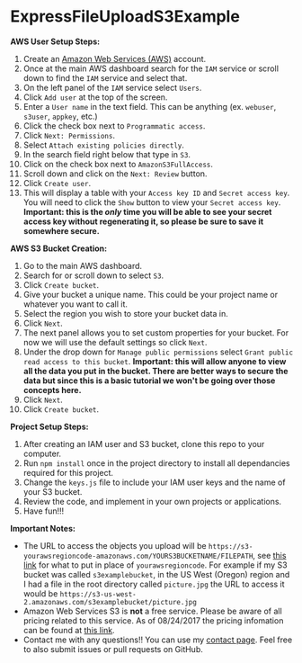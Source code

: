 # ExpressFileUploadS3Example



**AWS User Setup Steps:**

1.  Create an [Amazon Web Services (AWS)](https://aws.amazon.com) account.
2.  Once at the main AWS dashboard search for the `IAM` service or scroll down to find the `IAM` service and select that.
3.  On the left panel of the `IAM` service select `Users`.
4.  Click `Add user` at the top of the screen.
5.  Enter a `User name` in the text field. This can be anything (ex. `webuser`, `s3user`, `appkey`, etc.)
6.  Click the check box next to `Programmatic access`.
7.  Click `Next: Permissions`.
8.  Select `Attach existing policies directly`.
9.  In the search field right below that type in `S3`.
10. Click on the check box next to `AmazonS3FullAccess`.
11. Scroll down and click on the `Next: Review` button.
12. Click `Create user`.
13. This will display a table with your `Access key ID` and `Secret access key`. You will need to click the `Show` button to view your `Secret access key`. **Important: this is the *only* time you will be able to see your secret access key without regenerating it, so please be sure to save it somewhere secure.**



**AWS S3 Bucket Creation:**

1.  Go to the main AWS dashboard.
2.  Search for or scroll down to select `S3`.
3.  Click `Create bucket`.
4.  Give your bucket a unique name. This could be your project name or whatever you want to call it.
5.  Select the region you wish to store your bucket data in.
6.  Click `Next`.
7.  The next panel allows you to set custom properties for your bucket. For now we will use the default settings so click `Next`.
8.  Under the drop down for `Manage public permissions` select `Grant public read access to this bucket`. **Important: this will allow anyone to view all the data you put in the bucket. There are better ways to secure the data but since this is a basic tutorial we won't be going over those concepts here.**
9.  Click `Next`.
10. Click `Create bucket`.



**Project Setup Steps:**

1.  After creating an IAM user and S3 bucket, clone this repo to your computer.
2.  Run `npm install` once in the project directory to install all dependancies required for this project.
3.  Change the `keys.js` file to include your IAM user keys and the name of your S3 bucket.
4.  Review the code, and implement in your own projects or applications.
5.  Have fun!!!



**Important Notes:**

-   The URL to access the objects you upload will be `https://s3-yourawsregioncode-amazonaws.com/YOURS3BUCKETNAME/FILEPATH`, see [this link](http://docs.aws.amazon.com/general/latest/gr/rande.html#s3_region) for what to put in place of `yourawsregioncode`. For example if my S3 bucket was called `s3examplebucket`, in the US West (Oregon) region and I had a file in the root directory called `picture.jpg` the URL to access it would be `https://s3-us-west-2.amazonaws.com/s3examplebucket/picture.jpg`
-   Amazon Web Services S3 is **not** a free service. Please be aware of all pricing related to this service. As of 08/24/2017 the pricing infomation can be found at [this link](https://aws.amazon.com/s3/pricing/).
-   Contact me with any questions!! You can use my [contact page](https://blog.charlie.fish/contact). Feel free to also submit issues or pull requests on GitHub.
